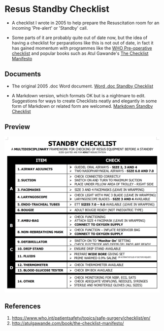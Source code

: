 # Resus Standby Checklist

- A checklist I wrote in 2005 to help prepare the Resuscitation room for an incoming 'Pre-alert' or 'Standby' call.

- Some parts of it are probably quite out of date now, but the idea of having a checklist for perparations like this is not out of date, in fact it has gained momentum with programmes like the [WHO Pre-operative checklist](1) and popular books such as Atul Gawande's [The Checklist Manifesto](2)

## Documents

- The original 2005 .doc Word document.
  [Word .doc Standby Checklist](standby_checklist_v3.doc)

- A Markdown version, which formats OK but is a nightmare to edit. Suggestions for ways to create Checklists neatly and elegantly in some form of Markdown or related form are welcomed.
  [Markdown Standby Checklist](standby_checklist_v4.md)

## Preview

![standby-checklist-image.png](standby-checklist-image.png)

## References

1. https://www.who.int/patientsafety/topics/safe-surgery/checklist/en/
1. http://atulgawande.com/book/the-checklist-manifesto/
